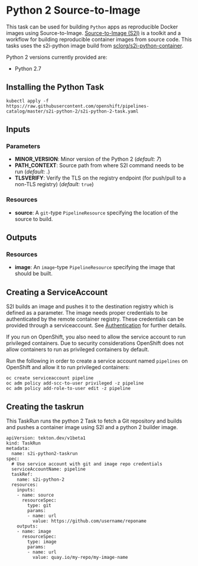 # Python 2 Source-to-Image

This task can be used for building `Python` apps as reproducible Docker 
images using Source-to-Image. [Source-to-Image (S2I)](https://github.com/openshift/source-to-image)
is a toolkit and a workflow for building reproducible container images
from source code. This tasks uses the s2i-python image build from [sclorg/s2i-python-container](https://github.com/sclorg/s2i-python-container).

Python 2 versions currently provided are:

- Python 2.7

## Installing the Python Task

```
kubectl apply -f https://raw.githubusercontent.com/openshift/pipelines-catalog/master/s2i-python-2/s2i-python-2-task.yaml
```

## Inputs

### Parameters

* **MINOR_VERSION**: Minor version of the Python 2
  (_default: 7_)
* **PATH_CONTEXT**: Source path from where S2I command needs to be run
  (_default: ._)
* **TLSVERIFY**: Verify the TLS on the registry endpoint (for push/pull to a
  non-TLS registry) (_default:_ `true`)


### Resources

* **source**: A `git`-type `PipelineResource` specifying the location of the
  source to build.

## Outputs

### Resources

* **image**: An `image`-type `PipelineResource` specifying the image that should
  be built.

## Creating a ServiceAccount

S2I builds an image and pushes it to the destination registry which is
defined as a parameter. The image needs proper credentials to be 
authenticated by the remote container registry. These credentials can 
be provided through a serviceaccount. See [Authentication](https://github.com/tektoncd/pipeline/blob/master/docs/auth.md#basic-authentication-docker)
for further details.

If you run on OpenShift, you also need to allow the service
account to run privileged containers. Due to security considerations 
OpenShift does not allow containers to run as privileged containers 
by default.

Run the following in order to create a service account named
`pipelines` on OpenShift and allow it to run privileged containers:

```
oc create serviceaccount pipeline
oc adm policy add-scc-to-user privileged -z pipeline
oc adm policy add-role-to-user edit -z pipeline
```

## Creating the taskrun

This TaskRun runs the python 2 Task to fetch a Git repository and builds and 
pushes a container image using S2I and a python 2 builder image.

```
apiVersion: tekton.dev/v1beta1
kind: TaskRun
metadata:
  name: s2i-python2-taskrun
spec:
  # Use service account with git and image repo credentials
  serviceAccountName: pipeline
  taskRef:
    name: s2i-python-2
  resources:
    inputs:
    - name: source
      resourceSpec:
        type: git
        params:
        - name: url
          value: https://github.com/username/reponame
    outputs:
    - name: image
      resourceSpec:
        type: image
        params:
        - name: url
          value: quay.io/my-repo/my-image-name
```